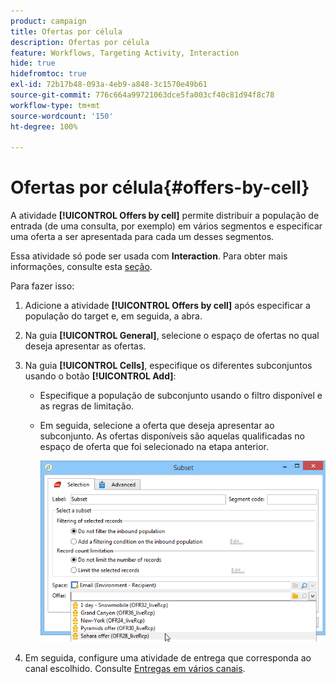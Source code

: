 ```yaml
---
product: campaign
title: Ofertas por célula
description: Ofertas por célula
feature: Workflows, Targeting Activity, Interaction
hide: true
hidefromtoc: true
exl-id: 72b17b48-093a-4eb9-a848-3c1570e49b61
source-git-commit: 776c664a99721063dce5fa003cf40c81d94f8c78
workflow-type: tm+mt
source-wordcount: '150'
ht-degree: 100%

---
```


# Ofertas por célula{#offers-by-cell}



A atividade **[!UICONTROL Offers by cell]** permite distribuir a população de entrada (de uma consulta, por exemplo) em vários segmentos e especificar uma oferta a ser apresentada para cada um desses segmentos.

Essa atividade só pode ser usada com **Interaction**. Para obter mais informações, consulte esta [seção](../../interaction/using/about-outbound-channels.md).

Para fazer isso:

1. Adicione a atividade **[!UICONTROL Offers by cell]** após especificar a população do target e, em seguida, a abra.
1. Na guia **[!UICONTROL General]**, selecione o espaço de ofertas no qual deseja apresentar as ofertas.
1. Na guia **[!UICONTROL Cells]**, especifique os diferentes subconjuntos usando o botão **[!UICONTROL Add]**:

   * Especifique a população de subconjunto usando o filtro disponível e as regras de limitação.
   * Em seguida, selecione a oferta que deseja apresentar ao subconjunto. As ofertas disponíveis são aquelas qualificadas no espaço de oferta que foi selecionado na etapa anterior.

     ![](assets/int_offer_per_cell1.png)

1. Em seguida, configure uma atividade de entrega que corresponda ao canal escolhido. Consulte [Entregas em vários canais](cross-channel-deliveries.md).
